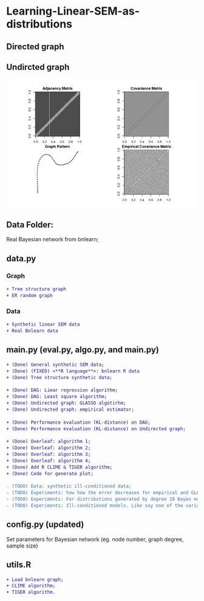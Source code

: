 # Learning-Linear-SEM-as-distributions

## Directed graph
## Undircted graph
![](ud.png)


## Data Folder:
Real Bayesian network from bnlearn;

## data.py

### Graph
```diff
+ Tree structure graph
+ ER random graph
```

### Data
```diff
+ Synthetic linear SEM data
+ Real Bnlearn data
```
## main.py (eval.py, algo.py, and main.py)

```diff
+ (Done) General synthetic SEM data;
+ (Done) (FIXED) <**R language**>: bnlearn R data
+ (Done) Tree structure synthetic data;
 
+ (Done) DAG: Liear regression algorithm;
+ (Done) DAG: Least square algorithm;
+ (Done) Undirected graph: GLASSO algotirhm;
+ (Done) Undirected graph: empirical estimator;
 
+ (Done) Performance evaluation (KL-distance) on DAG;
+ (Done) Performance evaluation (KL-distance) on Undirected graph;

+ (Done) Overleaf: algorithm 1;
+ (Done) Overleaf: algorithm 2;
+ (Done) Overleaf: algorithm 3;
+ (Done) Overleaf: algorithm 4;
+ (Done) Add R CLIME & TIGER algorithm;
+ (Done) Code for generate plot;

- (TODO) Data: synthetic ill-conditioned data;
- (TODO) Experiments: how how the error decreases for empirical and GLASSO on separate plots;
- (TODO) Experiments: For distributions generated by degree 10 Bayes network, run our three algorithms with d=5. See how fast the errors converge.;
- (TODO) Experiments: Ill-conditioned models. Like say one of the variables has noise variance very close to 0.
```


## config.py (updated)
Set parameters for Bayesian network (eg. node number, graph degree, sample size)

## utils.R
```diff
+ Load bnlearn graph;
+ CLIME algorithm;
+ TIGER algorithm.
```
